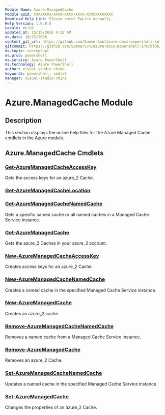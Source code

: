```yaml
---
Module Name: Azure.ManagedCache
Module Guid: XXXXXXXX-XXXX-XXXX-XXXX-XXXXXXXXXXXX
Download Help Link: Please enter FwLink manually
Help Version: 1.0.0.0
Locale: en-US
updated_at: 10/15/2016 4:32 AM
ms.date: 10/15/2016
content_git_url: https://github.com/SummerSun/azure-docs-powershell-int/blob/master/azureps-cmdlets-docs/ServiceManagement/Azure.ManagedCache/v1.0/CmdletMDs/Azure.ManagedCache.md
gitcommit: https://github.com/SummerSun/azure-docs-powershell-int/blob/1bfd8e268acfc1799ad3f17c5a982578f54443cf/azureps-cmdlets-docs/ServiceManagement/Azure.ManagedCache/v1.0/CmdletMDs/Azure.ManagedCache.md
ms.topic: conceptual
ms.prod: powershell
ms.service: Azure PowerShell
ms.technology: Azure PowerShell
author: visual-studio-china
keywords: powershell, cmdlet
manager: visual-studio-china
---
```


# Azure.ManagedCache Module
## Description
This section displays the online help files for the Azure Managed Cache cmdlets in the Azure module.

## Azure.ManagedCache Cmdlets
### [Get-AzureManagedCacheAccessKey](Get-AzureManagedCacheAccessKey.md)
Gets the access keys for an azure_2 Cache.


### [Get-AzureManagedCacheLocation](Get-AzureManagedCacheLocation.md)



### [Get-AzureManagedCacheNamedCache](Get-AzureManagedCacheNamedCache.md)
Gets a specific named cache or all named caches in a Managed Cache Service instance.


### [Get-AzureManagedCache](Get-AzureManagedCache.md)
Gets the azure_2 Caches in your azure_2 account.


### [New-AzureManagedCacheAccessKey](New-AzureManagedCacheAccessKey.md)
Creates access keys for an azure_2 Cache.


### [New-AzureManagedCacheNamedCache](New-AzureManagedCacheNamedCache.md)
Creates a named cache in the specified Managed Cache Service instance.


### [New-AzureManagedCache](New-AzureManagedCache.md)
Creates an azure_2 cache.


### [Remove-AzureManagedCacheNamedCache](Remove-AzureManagedCacheNamedCache.md)
Removes a named cache from a Managed Cache Service instance.


### [Remove-AzureManagedCache](Remove-AzureManagedCache.md)
Removes an azure_2 Cache.


### [Set-AzureManagedCacheNamedCache](Set-AzureManagedCacheNamedCache.md)
Updates a named cache in the specified Managed Cache Service instance.


### [Set-AzureManagedCache](Set-AzureManagedCache.md)
Changes the properties of an azure_2 Cache.




